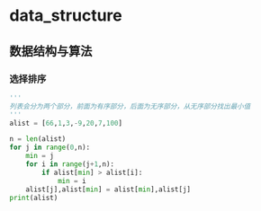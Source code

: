 # data_structure
## 数据结构与算法
### 选择排序
```python
'''
列表会分为两个部分，前面为有序部分，后面为无序部分，从无序部分找出最小值
'''
alist = [66,1,3,-9,20,7,100]

n = len(alist)
for j in range(0,n):
    min = j
    for i in range(j+1,n):
        if alist[min] > alist[i]:
            min = i
    alist[j],alist[min] = alist[min],alist[j]
print(alist)
```
